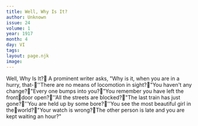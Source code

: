 ```yaml
---
title: Well, Why Is It?
author: Unknown
issue: 24
volume: 1
year: 1917
month: 4
day: VI
tags:
layout: page.njk
image:
---
```

Well, Why Is It? A prominent writer asks, "Why is it, when you are in a hurry, that-''There are no means of locomotion in sight?"You haven't any change?"Every one bumps into you?"You remember you have left the frontdoor open?''All the streets are blocked?"The last train has just gone?''You are held up by some bore?''You see the most beautiful girl in theworld?"Your watch is wrong?The other person is late and you are kept waiting an hour?"
